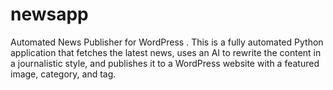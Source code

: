 # newsapp
Automated News Publisher for WordPress . This is a fully automated Python application that fetches the latest news, uses an AI to rewrite the content in a journalistic style, and publishes it to a WordPress website with a featured image, category, and tag. 
